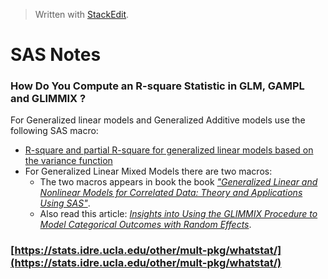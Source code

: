 


> Written with [StackEdit](https://stackedit.io/).

# SAS Notes

### How Do You Compute an R-square Statistic in GLM, GAMPL and GLIMMIX ?

For Generalized linear models and Generalized Additive models use the following SAS macro:
- [R-square and partial R-square for generalized linear models based on the variance function](http://support.sas.com/kb/60/162.html)
- For Generalized Linear Mixed Models there are two macros:
	- The two macros appears in book the book [_"Generalized Linear and Nonlinear Models for Correlated Data: Theory and Applications Using SAS"_](https://support.sas.com/en/books/authors/edward-vonesh.html).
	- Also read this article: [_Insights into Using the GLIMMIX Procedure to Model Categorical Outcomes with Random Effects_](https://www.sas.com/content/dam/SAS/support/en/sas-global-forum-proceedings/2018/2179-2018.pdf).

### [https://stats.idre.ucla.edu/other/mult-pkg/whatstat/](https://stats.idre.ucla.edu/other/mult-pkg/whatstat/)
<!--stackedit_data:
eyJoaXN0b3J5IjpbLTE2MDc1MzE1ODEsLTE1Mzg0OTI5MDVdfQ
==
-->